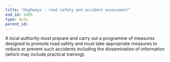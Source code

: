 ```yaml
---
title: "Highways - road safety and accident assessment"
esd_id: 2495
type: duty
parent_id:  
---
```


A local authority must prepare and carry out a programme of measures designed to promote road safety and must take appropriate measures to reduce or prevent such accidents including the dissemination of information (which may include practical training).

